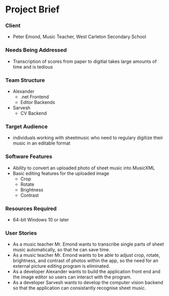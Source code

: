 # Project Brief

### Client
* Peter Emond, Music Teacher, West Carleton Secondary School

### Needs Being Addressed
* Transcription of scores from paper to digitial takes large amounts of time and is tedious

### Team Structure
* Alexander
    * .net Frontend
    * Editor Backends
* Sarvesh
    * CV Backend

### Target Audience
* individuals working with sheetmusic who need to regulary digitize their music in an editable format

### Software Features
* Ability to convert an uploaded photo of sheet music into MusicXML
* Basic editing features for the uploaded image
    * Crop
    * Rotate
    * Brightness
    * Contrast

### Resources Required
* 64-bit Windows 10 or later

### User Stories
* As a music teacher Mr. Emond wants to transcribe single parts of sheet music automatically, so that he can save time.
* As a music teacher Mr. Emond wants to be able to adjust crop, rotate, brightness, and contrast of photos within the app, so the need for an external picture editing program is eliminated.
* As a developer Alexander wants to build the application front end and the image editor so users can interact with the program.
* As a developer Sarvesh wants to develop the computer vision backend so that the application can consistantly recognise sheet music.